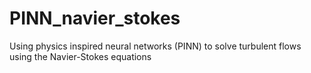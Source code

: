 # PINN_navier_stokes
 Using physics inspired neural networks (PINN) to solve turbulent flows using the Navier-Stokes equations

